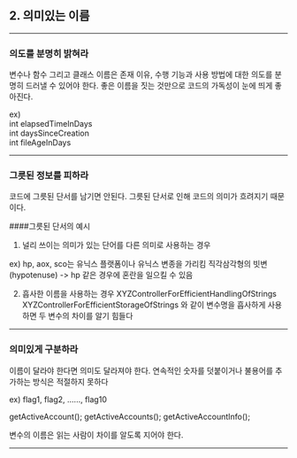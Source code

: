 ## 2. 의미있는 이름

---
### 의도를 분명히 밝혀라

변수나 함수 그리고 클래스 이름은 존재 이유, 수행 기능과 사용 방법에 대한 의도를 분명히
드러낼 수 있어야 한다. 좋은 이름을 짓는 것만으로 코드의 가독성이 눈에 띄게 좋아진다.

ex) \
int elapsedTimeInDays\
int daysSinceCreation\
int fileAgeInDays

---
### 그릇된 정보를 피하라
코드에 그릇된 단서를 남기면 안된다. 그릇된 단서로 인해 코드의 의미가 흐려지기 때문이다.

####그릇된 단서의 예시
1. 널리 쓰이는 의미가 있는 단어를 다른 의미로 사용하는 경우

ex) hp, aox, sco는 유닉스 플랫폼이나 유닉스 변종을 가리킴
직각삼각형의 빗변(hypotenuse) -> hp 같은 경우에 혼란을 일으킬 수 있음

2. 흡사한 이름을 사용하는 경우
XYZControllerForEfficientHandlingOfStrings
XYZControllerForEfficientStorageOfStrings
와 같이 변수명을 흡사하게 사용하면 두 변수의 차이를 알기 힘들다

---
### 의미있게 구분하라

이름이 달라야 한다면 의미도 달라져야 한다. 연속적인 숫자를 덧붙이거나 불용어를 추가하는 방식은
적절하지 못하다

ex) flag1, flag2, ......, flag10

getActiveAccount();
getActiveAccounts();
getActiveAccountInfo();

변수의 이름은 읽는 사람이 차이를 알도록 지어야 한다.

---
